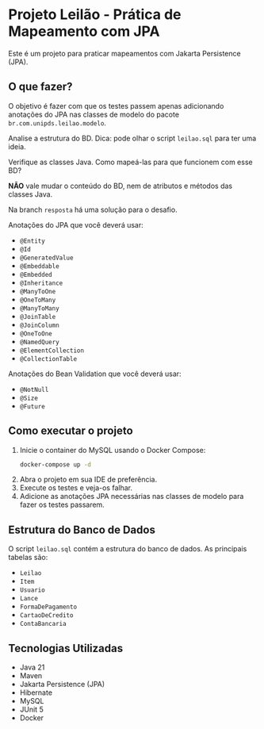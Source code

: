# Projeto Leilão - Prática de Mapeamento com JPA

Este é um projeto para praticar mapeamentos com Jakarta Persistence (JPA). 

## O que fazer?

O objetivo é fazer com que os testes passem apenas adicionando anotações do JPA
nas classes de modelo do pacote `br.com.unipds.leilao.modelo`.

Analise a estrutura do BD. Dica: pode olhar o script `leilao.sql` para ter uma ideia.

Verifique as classes Java. Como mapeá-las para que funcionem com esse BD?

**NÃO** vale mudar o conteúdo do BD, nem de atributos e métodos das classes Java.

Na branch `resposta` há uma solução para o desafio.

Anotações do JPA que você deverá usar:

- `@Entity`
- `@Id`
- `@GeneratedValue`
- `@Embeddable`
- `@Embedded`
- `@Inheritance`
- `@ManyToOne`
- `@OneToMany`
- `@ManyToMany`
- `@JoinTable`
- `@JoinColumn`
- `@OneToOne`
- `@NamedQuery`
- `@ElementCollection`
- `@CollectionTable`

Anotações do Bean Validation que você deverá usar:

- `@NotNull`
- `@Size`
- `@Future`

## Como executar o projeto

1.  Inicie o container do MySQL usando o Docker Compose:
    ```bash
    docker-compose up -d
    ```
2.  Abra o projeto em sua IDE de preferência.
3.  Execute os testes e veja-os falhar.
4.  Adicione as anotações JPA necessárias nas classes de modelo para fazer os testes passarem.

## Estrutura do Banco de Dados

O script `leilao.sql` contém a estrutura do banco de dados. As principais tabelas são:

*   `Leilao`
*   `Item`
*   `Usuario`
*   `Lance`
*   `FormaDePagamento`
*   `CartaoDeCredito`
*   `ContaBancaria`

## Tecnologias Utilizadas

*   Java 21
*   Maven
*   Jakarta Persistence (JPA)
*   Hibernate
*   MySQL
*   JUnit 5
*   Docker
